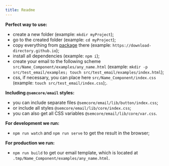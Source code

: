 ```yaml
---
title: Readme
---
```


**Perfect way to use:**

- create a new folder (example: `mkdir myProject`);
- go to the created folder (example: `cd myProject`);
- copy everything from [package](https://github.com/semrush/intergalactic/tree/master/semcore/email) there (example: `https://download-directory.github.io`);
- install all dependencies (example: `npm i`);
- create your email to the following scheme `src/Name_Component/examples/any_name.html` (example: `mkdir -p src/test_email/examples; touch src/test_email/examples/index.html`);
- css, if necessary, you can place here `src/Name_Component/index.css` (example: `touch src/test_email/index.css`);.

**Including `@semcore/email` styles:**

- you can include separate files `@semcore/email/lib/button/index.css`;
- or include all styles `@semcore/email/lib/core/index.css`;
- you can also get all CSS variables `@semcore/email/lib/core/var.css`.

**For development we run:**

- `npm run watch` and `npm run serve` to get the result in the browser;

**For production we run:**

- `npm run build` to get our email template, which is located at `.tmp/Name_Component/examples/any_name.html`.
